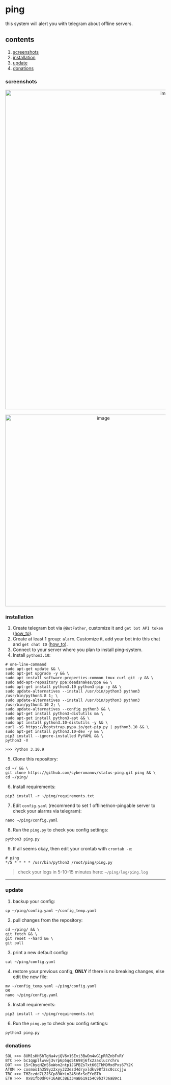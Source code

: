 # ping

this system will alert you with telegram about offline servers.

## contents
1. [screenshots](https://github.com/cyberomanov/status-ping#screenshots)
2. [installation](https://github.com/cyberomanov/status-ping#installation)
3. [update](https://github.com/cyberomanov/status-ping#update)
4. [donations](https://github.com/cyberomanov/status-ping#donations)

### screenshots


<p align="center">
<img width="1000" alt="image" src="https://user-images.githubusercontent.com/41644451/209399231-e27f2a85-1f05-4583-bcd9-227e2fe800c0.png">
<br> <br>
<img width="600" alt="image" src="https://user-images.githubusercontent.com/41644451/209399270-1630eda4-deee-419a-9843-fa049a817e9e.png">
</p>

### installation

1. Create telegram bot via `@BotFather`, customize it and `get bot API token` ([how_to](https://www.siteguarding.com/en/how-to-get-telegram-bot-api-token)).
2. Create at least 1 group: `alarm`. Customize it, add your bot into this chat and `get chat ID` ([how_to](https://stackoverflow.com/questions/32423837/telegram-bot-how-to-get-a-group-chat-id)).
3. Connect to your server where you plan to install ping-system.
4. Install `python3.10`:
```
# one-line-command
sudo apt-get update && \
sudo apt-get upgrade -y && \
sudo apt install software-properties-common tmux curl git -y && \
sudo add-apt-repository ppa:deadsnakes/ppa && \
sudo apt-get install python3.10 python3-pip -y && \
sudo update-alternatives --install /usr/bin/python3 python3 /usr/bin/python3.8 1; \
sudo update-alternatives --install /usr/bin/python3 python3 /usr/bin/python3.10 2; \
sudo update-alternatives --config python3 && \
sudo apt-get install python3-distutils && \
sudo apt-get install python3-apt && \
sudo apt install python3.10-distutils -y && \
curl -sS https://bootstrap.pypa.io/get-pip.py | python3.10 && \
sudo apt-get install python3.10-dev -y && \
pip3 install --ignore-installed PyYAML && \
python3 -V

>>> Python 3.10.9
```
5. Clone this repository:
```
cd ~/ && \
git clone https://github.com/cyberomanov/status-ping.git ping && \
cd ~/ping/
```
6. Install requirements:
```
pip3 install -r ~/ping/requirements.txt
```
7. Edit `config.yaml` (recommend to set 1 offline/non-pingable server to check your alarms via telegram):
```
nano ~/ping/config.yaml
```
8. Run the `ping.py` to check you config settings:
```
python3 ping.py
```
9. If all seems okay, then edit your crontab with `crontab -e`:
```
# ping
*/5 * * * * /usr/bin/python3 /root/ping/ping.py
```
> check your logs in 5-10-15 minutes here: `~/ping/log/ping.log`
---------
### update

1. backup your config:
```
cp ~/ping/config.yaml ~/config_temp.yaml
```
2. pull changes from the repository:
```
cd ~/ping/ && \
git fetch && \
git reset --hard && \
git pull
```
3. print a new default config:
```
cat ~/ping/config.yaml
```
4. restore your previous config, **ONLY** if there is no breaking changes, else edit the new file:
```
mv ~/config_temp.yaml ~/ping/config.yaml
OR
nano ~/ping/config.yaml
```
5. Install requirements:
```
pip3 install -r ~/ping/requirements.txt
```
6. Run the `ping.py` to check you config settings:
```
python3 ping.py
```

### donations

```
SOL >>> 8UM1sHHShTgNa4vjQV6v1SEvi3BwDn4wG1pRRZnbFvRY
BTC >>> bc1qqpllwvwj3vrp6p5qq5t698j6fx2zaxlucrchru
DOT >>> 15rCbyqHZnS6oWon2ntp1JGPBZsTxt66EThMDMxdPxs67Y2K
ATOM >> cosmos1h359yz2xyy323ezd4dryxldkv98f2sc0cccjjw
TRC >>> TMZczdd7LZJSCp83WrLn245t6rSeEYeBTh
ETH >>>  0x81fb0dF0F16ABC3BE334aB619154C9b3736aB9c1
```
